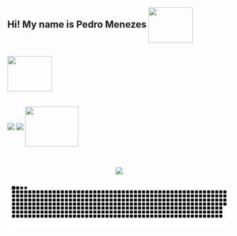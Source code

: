 

## Hi! My name is Pedro Menezes  <img align="center" width="100" height="80" src="https://media.tenor.com/-Gm4BBfce-MAAAAi/babyyoda.gif">

  ## <img align="center"  width="100" height="80" src="https://media.tenor.com/images/8d61fe1b532f194dc6a892305b528a9e/tenor.gif">
 
  
  </br>
 
 

<div >
  <img height="130em"   align="center" src="https://github-readme-streak-stats.herokuapp.com/?user=pjmenezes&theme=gruvbox"/>
  <img height="130em"  align="center" src="https://github-readme-stats.vercel.app/api/top-langs/?username=pjmenezes&&layout=compact&hide=shell&theme=gruvbox"/> 
   <img align="center"  width="120" height="90" src="https://c.tenor.com/k6ObkVLNzF4AAAAj/mandalorian-baby-yoda.gif">
</div>
 
    

 <br>
<div  align="center"> 
  
  ##
  
  <a href="https://www.linkedin.com/in/pedrojemeson/" target="_blank"><img src="https://img.shields.io/badge/-LinkedIn-%230077B5?style=for-the-badge&logo=linkedin&logoColor=white" target="_blank"></a> 
 
  ![Snake animation](https://github.com/euconstante/euconstante/blob/output/github-contribution-grid-snake.svg)
 
</div>
